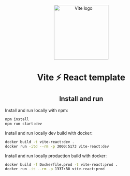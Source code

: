 <div align="center">
  <a href="https://vitejs.dev" target="_blank" rel="noopener noreferrer">
    <img width="180" src="https://vitejs.dev/logo.svg" alt="Vite logo">
  </a>
  <h1>Vite ⚡ React template</h1>
</div>

<h2 align="center">Install and run</h2>

Install and run locally with npm:

```bash
npm install
npm run start:dev
```

Install and run locally dev build with docker:

```bash
docker build -t vite-react:dev .
docker run -itd --rm -p 3000:5173 vite-react:dev
```

Install and run locally production build with docker:

```bash
docker build -f Dockerfile.prod -t vite-react:prod .
docker run -it --rm -p 1337:80 vite-react:prod
```